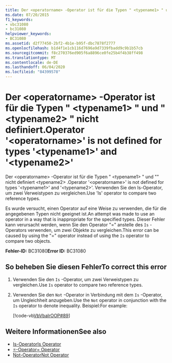 ```yaml
---
title: Der <operatorname> -Operator ist für die Typen " <typename1> " und " <typename2> " nicht definiert.
ms.date: 07/20/2015
f1_keywords:
- vbc31080
- bc31080
helpviewer_keywords:
- BC31080
ms.assetid: d2f77450-2bf2-4b1e-b95f-dbc7878f2777
ms.openlocfilehash: b1d4f1e1cb116d7696a9d7339fbadd9c9b1b57cb
ms.sourcegitcommit: f8c270376ed905f6a8896ce0fe25b4f4b38ff498
ms.translationtype: MT
ms.contentlocale: de-DE
ms.lasthandoff: 06/04/2020
ms.locfileid: "84399578"
---
```

# <a name="operator-operatorname-is-not-defined-for-types-typename1-and-typename2"></a><span data-ttu-id="c7689-102">Der \<operatorname> -Operator ist für die Typen " \<typename1> " und " \<typename2> " nicht definiert.</span><span class="sxs-lookup"><span data-stu-id="c7689-102">Operator '\<operatorname>' is not defined for types '\<typename1>' and '\<typename2>'</span></span>
<span data-ttu-id="c7689-103">Der \<operatorname> -Operator ist für die Typen " \<typename1> " und "" nicht definiert \<typename2> .</span><span class="sxs-lookup"><span data-stu-id="c7689-103">Operator '\<operatorname>' is not defined for types '\<typename1>' and '\<typename2>'.</span></span> <span data-ttu-id="c7689-104">Verwenden Sie den Is-Operator, um zwei Verweistypen zu vergleichen.</span><span class="sxs-lookup"><span data-stu-id="c7689-104">Use 'Is' operator to compare two reference types.</span></span>  
  
 <span data-ttu-id="c7689-105">Es wurde versucht, einen Operator auf eine Weise zu verwenden, die für die angegebenen Typen nicht geeignet ist.</span><span class="sxs-lookup"><span data-stu-id="c7689-105">An attempt was made to use an operator in a way that is inappropriate for the specified types.</span></span> <span data-ttu-id="c7689-106">Dieser Fehler kann verursacht werden, wenn Sie den Operator "=" anstelle des `Is` -Operators verwenden, um zwei Objekte zu vergleichen.</span><span class="sxs-lookup"><span data-stu-id="c7689-106">This error can be caused by using the "=" operator instead of using the `Is` operator to compare two objects.</span></span>  
  
 <span data-ttu-id="c7689-107">**Fehler-ID:** BC31080</span><span class="sxs-lookup"><span data-stu-id="c7689-107">**Error ID:** BC31080</span></span>  
  
## <a name="to-correct-this-error"></a><span data-ttu-id="c7689-108">So beheben Sie diesen Fehler</span><span class="sxs-lookup"><span data-stu-id="c7689-108">To correct this error</span></span>  
  
1. <span data-ttu-id="c7689-109">Verwenden Sie den `Is` -Operator, um zwei Verweistypen zu vergleichen.</span><span class="sxs-lookup"><span data-stu-id="c7689-109">Use `Is` operator to compare two reference types.</span></span>  
  
2. <span data-ttu-id="c7689-110">Verwenden Sie den `Not` -Operator in Verbindung mit dem `Is` -Operator, um Ungleichheit anzugeben.</span><span class="sxs-lookup"><span data-stu-id="c7689-110">Use the `Not` operator in conjunction with the `Is` operator to denote inequality.</span></span> <span data-ttu-id="c7689-111">Beispiel:</span><span class="sxs-lookup"><span data-stu-id="c7689-111">For example:</span></span>  
  
     [!code-vb[VbVbalrOOP#89](~/samples/snippets/visualbasic/VS_Snippets_VBCSharp/VbVbalrOOP/VB/OOP.vb#89)]
  
## <a name="see-also"></a><span data-ttu-id="c7689-112">Weitere Informationen</span><span class="sxs-lookup"><span data-stu-id="c7689-112">See also</span></span>

- [<span data-ttu-id="c7689-113">Is-Operator</span><span class="sxs-lookup"><span data-stu-id="c7689-113">Is Operator</span></span>](../language-reference/operators/is-operator.md)
- [<span data-ttu-id="c7689-114">=-Operator</span><span class="sxs-lookup"><span data-stu-id="c7689-114">= Operator</span></span>](../language-reference/operators/assignment-operator.md)
- [<span data-ttu-id="c7689-115">Not-Operator</span><span class="sxs-lookup"><span data-stu-id="c7689-115">Not Operator</span></span>](../language-reference/operators/not-operator.md)
